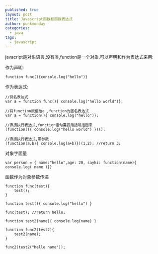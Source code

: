 ```yaml
---
published: true
layout: post
title: Javascript函数和函数表达式
author: punkmonday
categories: 
  - java
tags: 
  - javascript
---
```



javacript是对象语言,没有类,function是一个对象,可以声明和作为表达式来用:

作为声明:

```
function func(){console.log("hello")}
```

作为表达式:

```
//具名表达式
var a = function func(){ console.log("hello world")};

//将function赋值给a ,function为匿名表达式
var a = function(){ console.log("hello")};

//直接执行表达式,function语句需要用括号括起来
(function(){ console.log("hello world") })();

//直接执行表达式,带参数
(function(a,b){ console.log(a+b)})(1,2); //return 3;
```

对象字面量

```
var person = { name:"hello",age: 20, sayhi: function(name){ console.log( name )}}
```

函数作为对象参数传递

```
function func(test){
	test();
}

function test(){ console.log("hello") }

func(test); //return hello;

function test2(name){ console.log(name) }

function func2(test2){
	test2(name);
}

func2(test2("hello name"));
```
